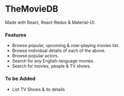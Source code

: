 # TheMovieDB

Made with React, React-Redux & Material-UI.

### Features

- Browse popular, upcoming & now-playing movies list.
- Browse individual details of each of the above.
- Browse popular actors.
- Search for any English-language movies. 
- Search for movies, people & TV shows.

### To be Added

- List TV Shows & its details


